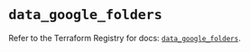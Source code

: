# `data_google_folders`

Refer to the Terraform Registry for docs: [`data_google_folders`](https://registry.terraform.io/providers/hashicorp/google-beta/6.18.0/docs/data-sources/google_folders).
